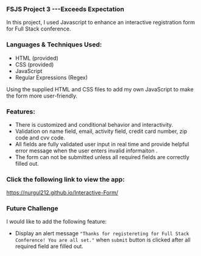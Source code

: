 
### FSJS Project 3 ---Exceeds Expectation

In this project, I used Javascript to enhance an interactive registration form for Full Stack conference. 

### Languages & Techniques Used: 
- HTML (provided)
- CSS  (provided)
- JavaScript 
- Regular Expressions (Regex)

Using the supplied HTML and CSS files to add my own JavaScript to make the form more user-friendly. 

### Features:
- There is customized and conditional behavior and interactivity.
- Validation on name field, email, activity field, credit card number, zip code and cvv code.
- All fields are fully validated user input in real time and provide helpful error message when the user enters invalid informaiton .
- The form can not be submitted unless all required fields are correctly filled out. 

### Click the following link to view the app:
https://nurgul212.github.io/Interactive-Form/

### Future Challenge
I would like to add the following feature:
-  Display an alert message ` "Thanks for registereting for Full Stack Conference! You are all set." ` when `submit` button is clicked after all required field are filled out.
